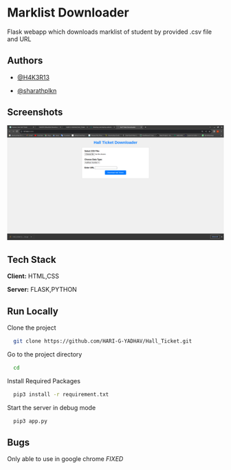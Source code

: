 
# Marklist Downloader 

Flask webapp which downloads marklist of student by provided .csv file and URL


## Authors

- [@H4K3R13](https://www.github.com/H4K3R13)

- [@sharathplkn](https://github.com/sharathplkn)


## Screenshots

![App Screenshot](./screenshot.png)


## Tech Stack

**Client:** HTML,CSS

**Server:** FLASK,PYTHON


## Run Locally

Clone the project

```bash
  git clone https://github.com/HARI-G-YADHAV/Hall_Ticket.git
```

Go to the project directory

```bash
  cd 
```

Install Required Packages 

```bash
  pip3 install -r requirement.txt
```

Start the server in debug mode

```bash
  pip3 app.py

```


## Bugs
Only able to use in google chrome *FIXED*
